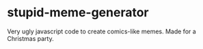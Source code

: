 stupid-meme-generator
=====================

Very ugly javascript code to create comics-like memes. Made for a Christmas party.

